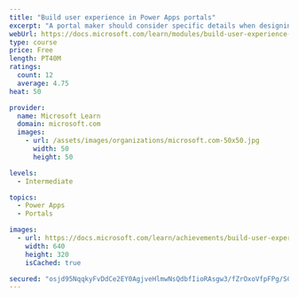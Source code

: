 ```yaml
---
title: "Build user experience in Power Apps portals"
excerpt: "A portal maker should consider specific details when designing and building portals. Implementing a portal solution requires knowledge of the specific business requirements and needs of the customer. Along with being simplistic and well-designed, a successful portal should provide functionality in consideration of geographical location, language, and accessibility needs. Additionally, portal makers should ensure that portal metadata is backed up to source control and deployed to test and production environments in a consistent and structured way."
webUrl: https://docs.microsoft.com/learn/modules/build-user-experience-portals/
type: course
price: Free
length: PT40M
ratings:
  count: 12
  average: 4.75
heat: 50

provider:
  name: Microsoft Learn
  domain: microsoft.com
  images:
    - url: /assets/images/organizations/microsoft.com-50x50.jpg
      width: 50
      height: 50

levels:
  - Intermediate

topics:
  - Power Apps
  - Portals

images:
  - url: https://docs.microsoft.com/learn/achievements/build-user-experience-portals-social.png
    width: 640
    height: 320
    isCached: true

secured: "osjd95NqqkyFvDdCe2EY0AgjveHlmwNsQdbfIioRAsgw3/fZrOxoVfpFPg/SCIDQccxjZ6r5aunmJzvslsilowEgqYUQjSIKfbt/PJrmh3rcIlextILeOVZZgLYGa+qDUU7PLNtAC2CB0+ePQfLndTQqc3slBfu/jxv1bw0QH3Put3u73VOAf8uOq4+DP2dQuxCjmNpfJJf0ZJOiEkcpwtjePdl1R+DtgiBv5GgKAmjhhtdZQpZ3B/wMpUjcBxg/vv4fccUQWOz/h+lkngsGsY7O03mNcTXIwdghR0L6xVz5q44gDI+LZso/QtmXghn7b37ktgOkySixpmJ6Ixj6AwSTwPTHngRAsPtOeUEkUiwycb2AGEyxUbfgUaIM1LvJmJL/01l+iOJMcW4Bp5Tmxdt+GreJvYYj9GoFiery/TM=;6fIvoawnXPld5Ezqsy+iPw=="
---
```


